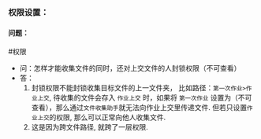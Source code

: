 ### 权限设置：
#### 问题：
#权限 
- 问：怎样才能收集文件的同时，还对上交文件的人封锁权限（不可查看）
- 答：
	1. 封锁权限不能封锁收集目标文件的上一文件夹， 比如路径：`第一次作业>作业上交`, 待收集的文件会存入 `作业上交` 时，如果将 `第一次作业` 设置为（不可查看），那么通过`文件收集助手`就无法向作业上交里传递文件. 但若只设置`作业上交`的权限, 那么可以正常向他人收集文件. 
	2. 这是因为跨文件路径, 就跨了一层权限. 
